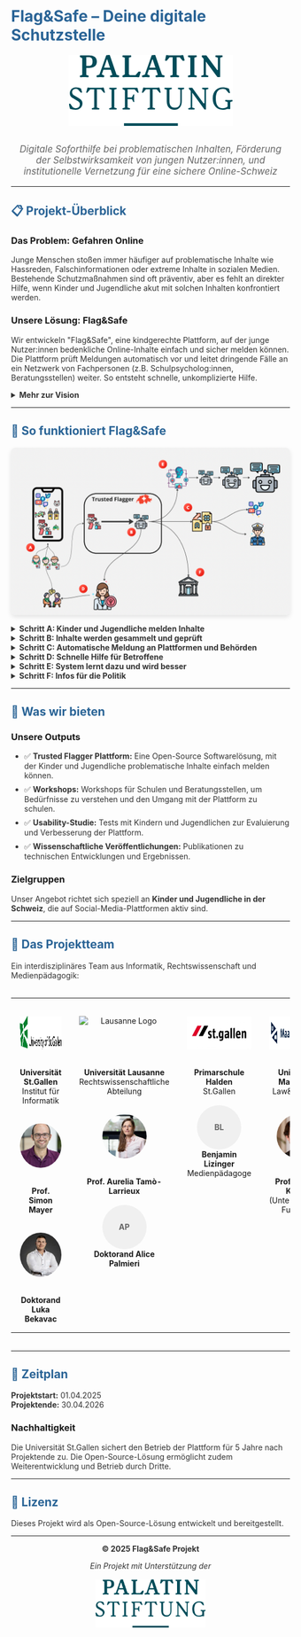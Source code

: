 # Flag&Safe – Deine digitale Schutzstelle

<!-- Header with Palatin logo -->
<div style="width: 100%; margin-bottom: 2rem; text-align: center;">
  <img src="data/Palatin.png" alt="Palatin Stiftung" style="max-width: 300px; height: auto;">
</div>

<!-- Inline CSS styles -->
<style>
  /* Big headings in primary blue */
  h1, h2 {
    color: #2a6496;
  }
  
  /* Normal text in dark color */
  p, li, summary {
    color: #333;
  }
  
  /* Add spacing between list items */
  li {
    margin-bottom: 8px;
  }
  
  /* Ensure images are responsive */
  img {
    max-width: 100%;
    height: auto;
    display: block;
    margin: 1rem auto;
  }
  
  /* Dropdown pointer cursor */
  summary {
    cursor: pointer;
    font-weight: bold;
  }
  
  /* Center content */
  .center {
    text-align: center;
  }
  
  /* System diagram */
  .system-img {
    max-width: 100%;
    box-shadow: 0 4px 8px rgba(0,0,0,0.1);
    border-radius: 8px;
  }
  
  /* Team table styling */
  table {
    width: 100%;
    margin: 2rem auto;
  }
  
  td {
    padding: 1rem;
    text-align: center;
    vertical-align: top;
  }
</style>

<p style="font-size: 1.2em; color: #666; text-align: center; font-style: italic;">
Digitale Soforthilfe bei problematischen Inhalten, Förderung der Selbstwirksamkeit von jungen Nutzer:innen, und institutionelle Vernetzung für eine sichere Online-Schweiz
</p>

---

## 📋 Projekt-Überblick

### Das Problem: Gefahren Online
Junge Menschen stoßen immer häufiger auf problematische Inhalte wie Hassreden, Falschinformationen oder extreme Inhalte in sozialen Medien. Bestehende Schutzmaßnahmen sind oft präventiv, aber es fehlt an direkter Hilfe, wenn Kinder und Jugendliche akut mit solchen Inhalten konfrontiert werden.

### Unsere Lösung: Flag&Safe
Wir entwickeln "Flag&Safe", eine kindgerechte Plattform, auf der junge Nutzer:innen bedenkliche Online-Inhalte einfach und sicher melden können. Die Plattform prüft Meldungen automatisch vor und leitet dringende Fälle an ein Netzwerk von Fachpersonen (z.B. Schulpsycholog:innen, Beratungsstellen) weiter. So entsteht schnelle, unkomplizierte Hilfe.

<details>
<summary><strong>Mehr zur Vision</strong></summary>

In jüngster Zeit häufen sich Berichte über radikalisierende Inhalte in sozialen Medien – auch in der Schweiz sorgen Schlagzeilen wie „Radikalisierung im Internet: Mit TikTok zum IS-Fanatiker" für Aufmerksamkeit. Gleichzeitig berichten immer mehr junge Nutzerinnen und Nutzer, dass sie in ihren Social-Media-Feeds auf unerwünschte sexuelle, irreführende und hasserfüllte Inhalte stossen.

Mit dem Inkrafttreten des Digital Services Act in der Europäischen Union werden nun strengere Regeln für soziale Medien eingeführt, insbesondere um Kinder besser zu schützen. Ein zentraler Aspekt solcher Massnahmen sind sogenannte "Trusted Flagger". Diese Akteure identifizieren problematische Inhalte, melden sie und entfernen sie von Social-Media Plattformen.

</details>

---

## 🔄 So funktioniert Flag&Safe

<img src="data/TrustedFlagger.png" alt="Systemdiagramm der Flag&Safe Plattform" class="system-img">

<details>
<summary><strong>Schritt A: Kinder und Jugendliche melden Inhalte</strong></summary>

Wenn Kinder oder Jugendliche in sozialen Medien auf problematische Inhalte stoßen (z.B. extreme, radikale, hasserfüllte oder sexuelle Inhalte), können sie diese ganz einfach über unsere Plattform melden. Das geht zum Beispiel, indem sie einen Link zum Inhalt schicken oder einen Chatbot direkt in der App nutzen.

</details>

<details>
<summary><strong>Schritt B: Inhalte werden gesammelt und geprüft</strong></summary>

Sobald ein Inhalt gemeldet wird, sammelt unser System diesen automatisch und speichert ihn sicher ab. Spezielle Computerprogramme (künstliche Intelligenz) schauen sich den Inhalt dann genau an und prüfen, ob er gegen Regeln verstößt oder sogar illegal ist. Dabei werden auch bekannte Listen mit verbotenen Inhalten abgeglichen.

</details>

<details>
<summary><strong>Schritt C: Automatische Meldung an Plattformen und Behörden</strong></summary>

Wenn ein Inhalt gegen die Regeln der sozialen Medien oder gegen Gesetze verstößt, meldet unser System ihn automatisch direkt an die Betreiber der Social-Media-Plattform (z.B. TikTok, Instagram). Wenn der Inhalt ganz klar illegal ist, werden auch die zuständigen Polizeibehörden informiert.

</details>

<details>
<summary><strong>Schritt D: Schnelle Hilfe für Betroffene</strong></summary>

Gleichzeitig informiert das System auch lokale Hilfsstellen, wie Schulpsychologen oder Medienpädagogen. Diese Fachleute bekommen dann die wichtigsten Informationen über den gemeldeten Inhalt und können dem betroffenen Kind schnell helfen, zum Beispiel durch ein Beratungsgespräch.

</details>

<details>
<summary><strong>Schritt E: System lernt dazu und wird besser</strong></summary>

Alle gemeldeten Inhalte werden gesammelt und helfen dabei, unser System immer besser zu machen. Die künstliche Intelligenz lernt mit jedem neuen Fall dazu und kann so problematische Inhalte in Zukunft noch schneller und genauer erkennen. Wir können so auch besser verstehen, welche gefährlichen Trends es online gibt.

</details>

<details>
<summary><strong>Schritt F: Infos für die Politik</strong></summary>

Die gesammelten Informationen und Erkenntnisse geben wir auch an die Politik weiter. So können Politikerinnen und Politiker besser verstehen, welchen Gefahren Kinder und Jugendliche online ausgesetzt sind und neue Gesetze oder Regeln entwickeln, um sie besser zu schützen.

</details>

---

## 🎯 Was wir bieten

### Unsere Outputs
- ✅ **Trusted Flagger Plattform:** Eine Open-Source Softwarelösung, mit der Kinder und Jugendliche problematische Inhalte einfach melden können.
- ✅ **Workshops:** Workshops für Schulen und Beratungsstellen, um Bedürfnisse zu verstehen und den Umgang mit der Plattform zu schulen.
- ✅ **Usability-Studie:** Tests mit Kindern und Jugendlichen zur Evaluierung und Verbesserung der Plattform.
- ✅ **Wissenschaftliche Veröffentlichungen:** Publikationen zu technischen Entwicklungen und Ergebnissen.

### Zielgruppen
Unser Angebot richtet sich speziell an **Kinder und Jugendliche in der Schweiz**, die auf Social-Media-Plattformen aktiv sind.

---

## 👥 Das Projektteam

Ein interdisziplinäres Team aus Informatik, Rechtswissenschaft und Medienpädagogik:

<table>
  <tr>
    <td>
      <img src="data/HSG_Logo_EN_RGB.svg.png" alt="HSG Logo" style="height: 60px;"><br>
      <strong>Universität St.Gallen</strong><br>
      Institut für Informatik<br><br>
      <img src="data/Simon.png" alt="Simon Mayer" style="height: 80px; width: 80px; border-radius: 50%; object-fit: cover;"><br>
      <strong>Prof. Simon Mayer</strong><br><br>
      <img src="data/Luka.jpg" alt="Luka Bekavac" style="height: 80px; width: 80px; border-radius: 50%; object-fit: cover;"><br>
      <strong>Doktorand Luka Bekavac</strong>
    </td>
    <td>
      <img src="data/Logo_Université_de_Lausanne.png" alt="Lausanne Logo" style="height: 60px;"><br>
      <strong>Universität Lausanne</strong><br>
      Rechtswissenschaftliche Abteilung<br><br>
      <img src="data/aurelia.jpg" alt="Aurelia Tamò-Larrieux" style="height: 80px; width: 80px; border-radius: 50%; object-fit: cover;"><br>
      <strong>Prof. Aurelia Tamò-Larrieux</strong><br><br>
      <div style="width: 80px; height: 80px; border-radius: 50%; background-color: #f0f0f0; display: inline-flex; align-items: center; justify-content: center; color: #666; font-weight: bold;">AP</div><br>
      <strong>Doktorand Alice Palmieri</strong>
    </td>
    <td>
      <img src="data/logo_stadt_st.gallen.jpg" alt="St.Gallen Logo" style="height: 60px;"><br>
      <strong>Primarschule Halden</strong><br>
      St.Gallen<br><br>
      <div style="width: 80px; height: 80px; border-radius: 50%; background-color: #f0f0f0; display: inline-flex; align-items: center; justify-content: center; color: #666; font-weight: bold;">BL</div><br>
      <strong>Benjamin Lizinger</strong><br>
      Medienpädagoge
    </td>
    <td>
      <img src="data/Maastricht_University_logo.svg.png" alt="Maastricht Logo" style="height: 60px;"><br>
      <strong>Universität Maastricht</strong><br>
      Law&Tech Lab<br><br>
      <img src="data/Konrad.jpeg" alt="Konrad Kollnig" style="height: 80px; width: 80px; border-radius: 50%; object-fit: cover;"><br>
      <strong>Prof. Konrad Kollnig</strong><br>
      (Unterstützende Funktion)
    </td>
  </tr>
</table>

---

## 📅 Zeitplan

**Projektstart:** 01.04.2025  
**Projektende:** 30.04.2026

### Nachhaltigkeit
Die Universität St.Gallen sichert den Betrieb der Plattform für 5 Jahre nach Projektende zu. Die Open-Source-Lösung ermöglicht zudem Weiterentwicklung und Betrieb durch Dritte.

---

## 📄 Lizenz

Dieses Projekt wird als Open-Source-Lösung entwickelt und bereitgestellt.

---

<div class="center">

<strong>© 2025 Flag&Safe Projekt</strong>

<p style="font-style: italic;">Ein Projekt mit Unterstützung der</p>

<img src="data/Palatin.png" alt="Palatin Stiftung" style="max-width: 200px; height: auto;">

</div>

